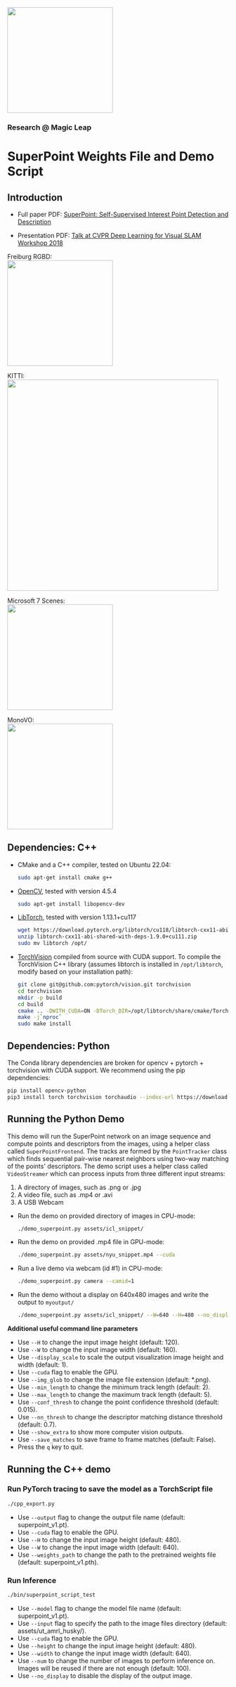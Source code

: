 <img src="assets/magicleap.png" width="240">

### Research @ Magic Leap

# SuperPoint Weights File and Demo Script

## Introduction 

* Full paper PDF: [SuperPoint: Self-Supervised Interest Point Detection and Description](https://arxiv.org/abs/1712.07629)

* Presentation PDF: [Talk at CVPR Deep Learning for Visual SLAM Workshop 2018](assets/DL4VSLAM_talk.pdf)

Freiburg RGBD:  
<img src="assets/processed_freiburg.gif" width="240">

KITTI:  
<img src="assets/processed_kitti.gif" width="480">

Microsoft 7 Scenes:  
<img src="assets/processed_ms7.gif" width="240">

MonoVO:  
<img src="assets/processed_monovo.gif" width="240">


## Dependencies: C++
* CMake and a C++ compiler, tested on Ubuntu 22.04:
    ```sh
    sudo apt-get install cmake g++
    ```
* [OpenCV](https://opencv.org/), tested with version 4.5.4
    ```sh
    sudo apt-get install libopencv-dev
    ```
* [LibTorch](https://pytorch.org/), tested with version 1.13.1+cu117
    ```sh
    wget https://download.pytorch.org/libtorch/cu118/libtorch-cxx11-abi-shared-with-deps-2.0.0%2Bcu118.zip
    unzip libtorch-cxx11-abi-shared-with-deps-1.9.0+cu111.zip
    sudo mv libtorch /opt/
    ```
* [TorchVision](https://github.com/pytorch/vision) compiled from source with CUDA support.
 To compile the TorchVision C++ library (assumes libtorch is installed in
 `/opt/libtorch`, modify based on your installation path):
    ```sh   
    git clone git@github.com:pytorch/vision.git torchvision
    cd torchvision
    mkdir -p build
    cd build
    cmake .. -DWITH_CUDA=ON -DTorch_DIR=/opt/libtorch/share/cmake/Torch
    make -j`nproc`
    sudo make install
    ```

## Dependencies: Python
The Conda library dependencies are broken for opencv + pytorch +
torchvision with CUDA support. We recommend using the pip dependencies:
```sh
pip install opencv-python
pip3 install torch torchvision torchaudio --index-url https://download.pytorch.org/whl/cu118
```

## Running the Python Demo
This demo will run the SuperPoint network on an image sequence and compute points and descriptors from the images, using a helper class called `SuperPointFrontend`. The tracks are formed by the `PointTracker` class which finds sequential pair-wise nearest neighbors using two-way matching of the points' descriptors. The demo script uses a helper class called `VideoStreamer` which can process inputs from three different input streams:

1. A directory of images, such as .png or .jpg
2. A video file, such as .mp4 or .avi
3. A USB Webcam

* Run the demo on provided directory of images in CPU-mode:
  ```sh
  ./demo_superpoint.py assets/icl_snippet/
  ```
* Run the demo on provided .mp4 file in GPU-mode:
  ```sh
  ./demo_superpoint.py assets/nyu_snippet.mp4 --cuda
  ```
* Run a live demo via webcam (id #1) in CPU-mode:
  ```sh
  ./demo_superpoint.py camera --camid=1
  ```
* Run the demo without a display on 640x480 images and write the output to `myoutput/`
  ```sh
  ./demo_superpoint.py assets/icl_snippet/ --W=640 --H=480 --no_display --write --write_dir=myoutput/
  ```
  
**Additional useful command line parameters**

* Use `--H` to change the input image height (default: 120).
* Use `--W` to change the input image width (default: 160).
* Use `--display_scale` to scale the output visualization image height and width (default: 1).
* Use `--cuda` flag to enable the GPU.
* Use `--img_glob` to change the image file extension (default: *.png).
* Use `--min_length` to change the minimum track length (default: 2).
* Use `--max_length` to change the maximum track length (default: 5).
* Use `--conf_thresh` to change the point confidence threshold (default: 0.015).
* Use `--nn_thresh` to change the descriptor matching distance threshold (default: 0.7).
* Use `--show_extra` to show more computer vision outputs.
* Use `--save_matches` to save frame to frame matches (default: False).
* Press the `q` key to quit.


## Running the C++ demo

### Run PyTorch tracing to save the model as a TorchScript file
```sh
./cpp_export.py
```

* Use `--output` flag to change the output file name (default: superpoint_v1.pt).
* Use `--cuda` flag to enable the GPU.
* Use `--H` to change the input image height (default: 480).
* Use `--W` to change the input image width (default: 640).
* Use `--weights_path` to change the path to the pretrained weights file (default: superpoint_v1.pth).

### Run Inference
```sh
./bin/superpoint_script_test
```

* Use `--model` flag to change the model file name (default: superpoint_v1.pt).
* Use `--input` flag to specify the path to the image files directory (default: assets/ut_amrl_husky/).
* Use `--cuda` flag to enable the GPU.
* Use `--height` to change the input image height (default: 480).
* Use `--width` to change the input image width (default: 640).
* Use `--num` to change the number of images to perform inference on. Images
  will be reused if there are not enough (default: 100).
* Use `--no_display` to disable the display of the output image.
